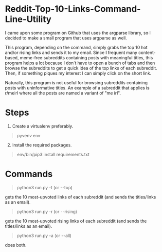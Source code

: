 # Reddit-Top-10-Links-Command-Line-Utility
I came upon some program on Github that uses the argparse library, so I decided to make a small program that uses argparse as well.

This program, depending on the command, simply grabs the top 10 hot and/or rising links and sends it to my email. Since I frequent many content-based, meme-free subreddits containing posts with meaningful titles, this program helps a lot because I don't have to open a bunch of tabs and then browse the subreddits to get a quick idea of the top links of each subreddit. Then, if something piques my interest I can simply click on the short link.

Naturally, this program is not useful for browsing subreddits containing posts with uninformative titles. An example of a subreddit that applies is r/meirl where all the posts are named a variant of "me irl".

# Steps
1. Create a virtualenv preferably.
> pyvenv env

2. Install the required packages. 
> env/bin/pip3 install requirements.txt

# Commands
> python3 run.py -t (or --top)

gets the 10 most-upvoted links of each subreddit (and sends the titles/links as an email).

> python3 run.py -r (or --rising)

gets the 10 most-upvoted rising links of each subreddit (and sends the titles/links as an email).

> python3 run.py -a (or --all)

does both.
